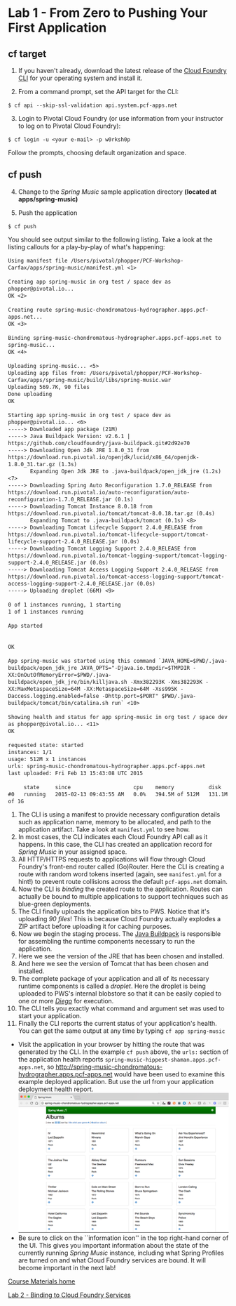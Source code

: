 # Lab 1 - From Zero to Pushing Your First Application

## cf target

1. If you haven't already, download the latest release of the [Cloud Foundry CLI](https://github.com/cloudfoundry/cli#installers-and-compressed-binaries) for your operating system and install it.

2. From a command prompt, set the API target for the CLI:

```
$ cf api --skip-ssl-validation api.system.pcf-apps.net
```

3. Login to Pivotal Cloud Foundry (or use information from your instructor to log on to Pivotal Cloud Foundry):
```
$ cf login -u <your e-mail> -p w0rksh0p
```
Follow the prompts, choosing default organization and space.

## cf push

4. Change to the _Spring Music_ sample application directory **(located at apps/spring-music)**

5. Push the application
```
$ cf push
```

You should see output similar to the following listing. Take a look at the listing callouts for a play-by-play of what's happening:

```
Using manifest file /Users/pivotal/phopper/PCF-Workshop-Carfax/apps/spring-music/manifest.yml <1>

Creating app spring-music in org test / space dev as phopper@pivotal.io...
OK <2>

Creating route spring-music-chondromatous-hydrographer.apps.pcf-apps.net...
OK <3>

Binding spring-music-chondromatous-hydrographer.apps.pcf-apps.net to spring-music...
OK <4>

Uploading spring-music... <5>
Uploading app files from: /Users/pivotal/phopper/PCF-Workshop-Carfax/apps/spring-music/build/libs/spring-music.war
Uploading 569.7K, 90 files
Done uploading
OK

Starting app spring-music in org test / space dev as phopper@pivotal.io... <6>
-----> Downloaded app package (21M)
-----> Java Buildpack Version: v2.6.1 |  https://github.com/cloudfoundry/java-buildpack.git#2d92e70
-----> Downloading Open Jdk JRE 1.8.0_31 from https://download.run.pivotal.io/openjdk/lucid/x86_64/openjdk-1.8.0_31.tar.gz (1.3s)
       Expanding Open Jdk JRE to .java-buildpack/open_jdk_jre (1.2s) <7>
-----> Downloading Spring Auto Reconfiguration 1.7.0_RELEASE from https://download.run.pivotal.io/auto-reconfiguration/auto-reconfiguration-1.7.0_RELEASE.jar (0.1s)
-----> Downloading Tomcat Instance 8.0.18 from https://download.run.pivotal.io/tomcat/tomcat-8.0.18.tar.gz (0.4s)
       Expanding Tomcat to .java-buildpack/tomcat (0.1s) <8>
-----> Downloading Tomcat Lifecycle Support 2.4.0_RELEASE from https://download.run.pivotal.io/tomcat-lifecycle-support/tomcat-lifecycle-support-2.4.0_RELEASE.jar (0.0s)
-----> Downloading Tomcat Logging Support 2.4.0_RELEASE from https://download.run.pivotal.io/tomcat-logging-support/tomcat-logging-support-2.4.0_RELEASE.jar (0.0s)
-----> Downloading Tomcat Access Logging Support 2.4.0_RELEASE from https://download.run.pivotal.io/tomcat-access-logging-support/tomcat-access-logging-support-2.4.0_RELEASE.jar (0.0s)
-----> Uploading droplet (66M) <9>

0 of 1 instances running, 1 starting
1 of 1 instances running

App started


OK

App spring-music was started using this command `JAVA_HOME=$PWD/.java-buildpack/open_jdk_jre JAVA_OPTS="-Djava.io.tmpdir=$TMPDIR -XX:OnOutOfMemoryError=$PWD/.java-buildpack/open_jdk_jre/bin/killjava.sh -Xmx382293K -Xms382293K -XX:MaxMetaspaceSize=64M -XX:MetaspaceSize=64M -Xss995K -Daccess.logging.enabled=false -Dhttp.port=$PORT" $PWD/.java-buildpack/tomcat/bin/catalina.sh run` <10>

Showing health and status for app spring-music in org test / space dev as phopper@pivotal.io... <11>
OK

requested state: started
instances: 1/1
usage: 512M x 1 instances
urls: spring-music-chondromatous-hydrographer.apps.pcf-apps.net
last uploaded: Fri Feb 13 15:43:08 UTC 2015

     state     since                    cpu    memory           disk
#0   running   2015-02-13 09:43:55 AM   0.0%   394.5M of 512M   131.1M of 1G
```
1. The CLI is using a manifest to provide necessary configuration details such as application name, memory to be allocated, and path to the application artifact.
Take a look at `manifest.yml` to see how.
2. In most cases, the CLI indicates each Cloud Foundry API call as it happens.
In this case, the CLI has created an application record for _Spring Music_ in your assigned space.
3. All HTTP/HTTPS requests to applications will flow through Cloud Foundry's front-end router called (Go)Router.
Here the CLI is creating a route with random word tokens inserted (again, see `manifest.yml` for a hint!) to prevent route collisions across the default `pcf-apps.net` domain.
4. Now the CLI is _binding_ the created route to the application.
Routes can actually be bound to multiple applications to support techniques such as blue-green deployments.
5. The CLI finally uploads the application bits to PWS. Notice that it's uploading _90 files_! This is because Cloud Foundry actually explodes a ZIP artifact before uploading it for caching purposes.
6. Now we begin the staging process. The [Java Buildpack](https://github.com/cloudfoundry/java-buildpack) is responsible for assembling the runtime components necessary to run the application.
7. Here we see the version of the JRE that has been chosen and installed.
8. And here we see the version of Tomcat that has been chosen and installed.
9. The complete package of your application and all of its necessary runtime components is called a _droplet_.
Here the droplet is being uploaded to PWS's internal blobstore so that it can be easily copied to one or more _[Diego](https://docs.cloudfoundry.org/concepts/diego/diego-architecture.html)_ for execution.
10. The CLI tells you exactly what command and argument set was used to start your application.
11. Finally the CLI reports the current status of your application's health.
You can get the same output at any time by typing `cf app spring-music`

* Visit the application in your browser by hitting the route that was generated by the CLI.
In the example `cf push` above, the `urls:` section of the application health reports `spring-music-hippest-shaman.apps.pcf-apps.net`, so http://spring-music-chondromatous-hydrographer.apps.pcf-apps.net would have been used to examine this example deployed application. But use the url from your application deployment health report.
![Spring Music](../../Common/images/Spring-Music.png)
* Be sure to click on the ``information icon'' in the top right-hand corner of the UI.
This gives you important information about the state of the currently running _Spring Music_ instance, including what Spring Profiles are turned on and what Cloud Foundry services are bound.
It will become important in the next lab!

[Course Materials home](README.md#course-materials)

[Lab 2 - Binding to Cloud Foundry Services](/session_02/lab_02/lab_02.adoc)
